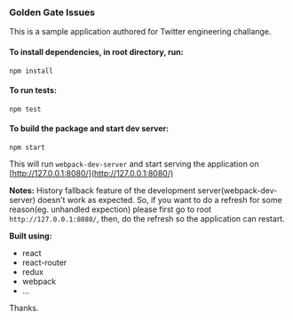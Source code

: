 ### Golden Gate Issues

This is a sample application authored for Twitter engineering challange.



#### To install dependencies, in root directory, run:

```
npm install
```

#### To run tests:
```
npm test
```


#### To build the package and start dev server:
```
npm start
```

This will run `webpack-dev-server` and start serving the application on [http://127.0.0.1:8080/](http://127.0.0.1:8080/)

**Notes:**
History fallback feature of the development server(webpack-dev-server) doesn't work as expected. So, if you want to do a refresh for some reason(eg. unhandled expection) please first go to root `http://127.0.0.1:8080/`, then, do the refresh so the application can restart.

**Built using:**
- react
- react-router
- redux
- webpack
- ...

Thanks.



